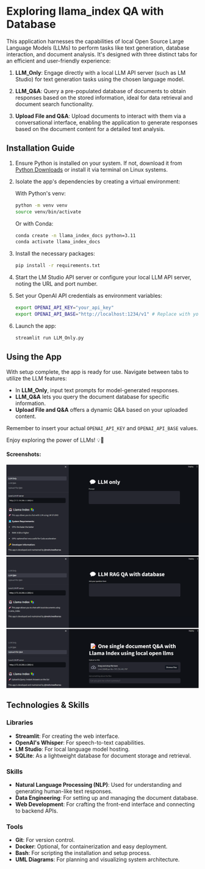 # Exploring llama_index QA with Database

This application harnesses the capabilities of local Open Source Large Language Models (LLMs) to perform tasks like text generation, database interaction, and document analysis. It's designed with three distinct tabs for an efficient and user-friendly experience:

1. **LLM_Only**: Engage directly with a local LLM API server (such as LM Studio) for text generation tasks using the chosen language model.

2. **LLM_Q&A**: Query a pre-populated database of documents to obtain responses based on the stored information, ideal for data retrieval and document search functionality.

3. **Upload File and Q&A**: Upload documents to interact with them via a conversational interface, enabling the application to generate responses based on the document content for a detailed text analysis.

## Installation Guide

1. Ensure Python is installed on your system. If not, download it from [Python Downloads](https://www.python.org/downloads/) or install it via terminal on Linux systems.

2. Isolate the app's dependencies by creating a virtual environment:

   With Python's venv:
   ```bash
   python -m venv venv
   source venv/bin/activate
   ```

   Or with Conda:
   ```bash
   conda create -n llama_index_docs python=3.11
   conda activate llama_index_docs
   ```

3. Install the necessary packages:
   ```bash
   pip install -r requirements.txt
   ```

4. Start the LM Studio API server or configure your local LLM API server, noting the URL and port number.

5. Set your OpenAI API credentials as environment variables:
   ```bash
   export OPENAI_API_KEY="your_api_key"
   export OPENAI_API_BASE="http://localhost:1234/v1" # Replace with your LLM server URL
   ```

6. Launch the app:
   ```bash
   streamlit run LLM_Only.py
   ```

## Using the App

With setup complete, the app is ready for use. Navigate between tabs to utilize the LLM features:

- In **LLM_Only**, input text prompts for model-generated responses.
- **LLM_Q&A** lets you query the document database for specific information.
- **Upload File and Q&A** offers a dynamic Q&A based on your uploaded content.

Remember to insert your actual `OPENAI_API_KEY` and `OPENAI_API_BASE` values.

Enjoy exploring the power of LLMs! 💡👾

#### Screenshots:

![LLM Only Tab](ressources/LLM_ONLY.png)
![LLM Q&A Tab](ressources/LLM_RAG_DATABASE.png)
![Upload File and Q&A Tab](ressources/Upload_File_QA.png)





## Technologies & Skills

### Libraries

- **Streamlit**: For creating the web interface.
- **OpenAI's Whisper**: For speech-to-text capabilities.
- **LM Studio**: For local language model hosting.
- **SQLite**: As a lightweight database for document storage and retrieval.

### Skills

- **Natural Language Processing (NLP)**: Used for understanding and generating human-like text responses.
- **Data Engineering**: For setting up and managing the document database.
- **Web Development**: For crafting the front-end interface and connecting to backend APIs.

### Tools

- **Git**: For version control.
- **Docker**: Optional, for containerization and easy deployment.
- **Bash**: For scripting the installation and setup process.
- **UML Diagrams**: For planning and visualizing system architecture.
